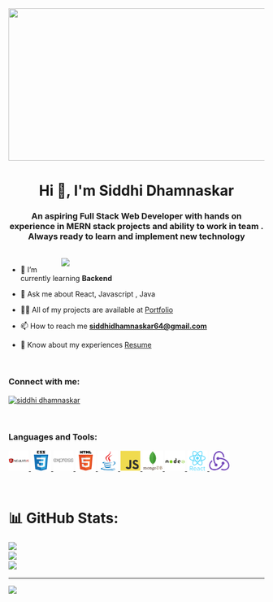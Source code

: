 
<img width="1000" height="300" src="https://miro.medium.com/max/1200/0*M4bxiCIjcTK-2Xr6.jpeg">
<h1 align="center">Hi 👋, I'm Siddhi Dhamnaskar</h1>

<h3 align="center">An aspiring Full Stack Web Developer with hands on experience in MERN stack projects and ability to work in team . Always ready to learn and implement new technology</h3>
<br/>


<img align="right" width="400" src="https://cdn.dribbble.com/users/3853792/screenshots/13895772/media/adafde56c266d90cfb7f26f328f18b6b.png?compress=1&resize=400x300">

- 🌱 I’m currently learning **Backend**

- 💬 Ask me about React, Javascript , Java

- 👨‍💻 All of my projects are available at [Portfolio](siddhidhamnaskarportfolio.netlify.com)

- 📫 How to reach me **siddhidhamnaskar64@gmail.com**

- 📄 Know about my experiences [Resume](https://drive.google.com/file/d/1ftv39LeqZwGB-Ee6f5ZGs6JJjz7ZuNmx/view?usp=sharing)

<br/>

<h3 align="left">Connect with me:</h3>
<p align="left">
<a href="https://linkedin.com/in/siddhi dhamnaskar" target="blank"><img align="center" src="https://raw.githubusercontent.com/rahuldkjain/github-profile-readme-generator/master/src/images/icons/Social/linked-in-alt.svg" alt="siddhi dhamnaskar" height="30" width="40" /></a>
</p>

<br/>

<h3 align="left">Languages and Tools:</h3>
<p align="left"> <a href="https://angular.io" target="_blank" rel="noreferrer"> <img src="https://raw.githubusercontent.com/devicons/devicon/master/icons/angularjs/angularjs-original-wordmark.svg" alt="angularjs" width="40" height="40"/> </a> <a href="https://www.w3schools.com/css/" target="_blank" rel="noreferrer"> <img src="https://raw.githubusercontent.com/devicons/devicon/master/icons/css3/css3-original-wordmark.svg" alt="css3" width="40" height="40"/> </a> <a href="https://expressjs.com" target="_blank" rel="noreferrer"> <img src="https://raw.githubusercontent.com/devicons/devicon/master/icons/express/express-original-wordmark.svg" alt="express" width="40" height="40"/> </a> <a href="https://www.w3.org/html/" target="_blank" rel="noreferrer"> <img src="https://raw.githubusercontent.com/devicons/devicon/master/icons/html5/html5-original-wordmark.svg" alt="html5" width="40" height="40"/> </a> <a href="https://www.java.com" target="_blank" rel="noreferrer"> <img src="https://raw.githubusercontent.com/devicons/devicon/master/icons/java/java-original.svg" alt="java" width="40" height="40"/> </a> <a href="https://developer.mozilla.org/en-US/docs/Web/JavaScript" target="_blank" rel="noreferrer"> <img src="https://raw.githubusercontent.com/devicons/devicon/master/icons/javascript/javascript-original.svg" alt="javascript" width="40" height="40"/> </a> <a href="https://www.mongodb.com/" target="_blank" rel="noreferrer"> <img src="https://raw.githubusercontent.com/devicons/devicon/master/icons/mongodb/mongodb-original-wordmark.svg" alt="mongodb" width="40" height="40"/> </a> <a href="https://nodejs.org" target="_blank" rel="noreferrer"> <img src="https://raw.githubusercontent.com/devicons/devicon/master/icons/nodejs/nodejs-original-wordmark.svg" alt="nodejs" width="40" height="40"/> </a> <a href="https://reactjs.org/" target="_blank" rel="noreferrer"> <img src="https://raw.githubusercontent.com/devicons/devicon/master/icons/react/react-original-wordmark.svg" alt="react" width="40" height="40"/> </a> <a href="https://redux.js.org" target="_blank" rel="noreferrer"> <img src="https://raw.githubusercontent.com/devicons/devicon/master/icons/redux/redux-original.svg" alt="redux" width="40" height="40"/> </a> </p>

<br/>

# 📊 GitHub Stats:
![](https://github-readme-stats.vercel.app/api?username=siddhidhamnaskar&theme=dark&hide_border=true&include_all_commits=false&count_private=false)<br/>
![](https://github-readme-streak-stats.herokuapp.com/?user=siddhidhamnaskar&theme=dark&hide_border=true)<br/>
![](https://github-readme-stats.vercel.app/api/top-langs/?username=siddhidhamnaskar&theme=dark&hide_border=true&include_all_commits=false&count_private=false&layout=compact)

---
[![](https://visitcount.itsvg.in/api?id=siddhidhamnaskar&icon=0&color=0)](https://visitcount.itsvg.in)
